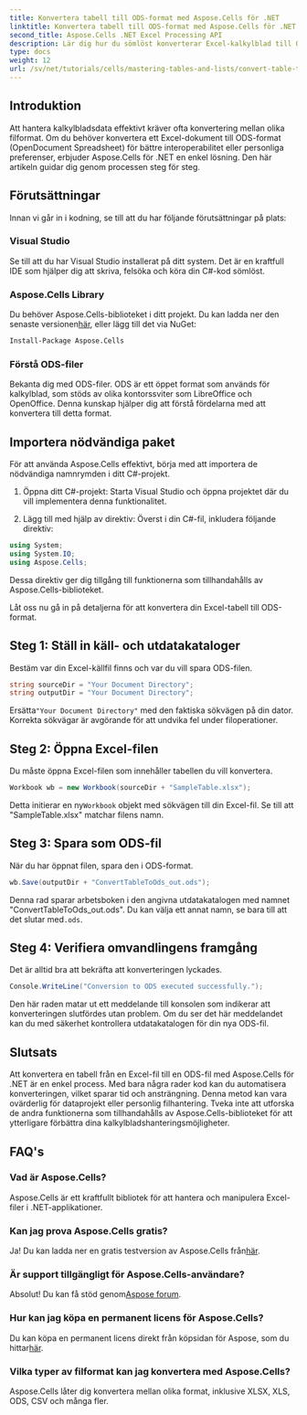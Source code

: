 ```yaml
---
title: Konvertera tabell till ODS-format med Aspose.Cells för .NET
linktitle: Konvertera tabell till ODS-format med Aspose.Cells för .NET
second_title: Aspose.Cells .NET Excel Processing API
description: Lär dig hur du sömlöst konverterar Excel-kalkylblad till ODS-format med Aspose.Cells för .NET. Denna steg-för-steg guide.
type: docs
weight: 12
url: /sv/net/tutorials/cells/mastering-tables-and-lists/convert-table-to-ods-format/
---
```

## Introduktion

Att hantera kalkylbladsdata effektivt kräver ofta konvertering mellan olika filformat. Om du behöver konvertera ett Excel-dokument till ODS-format (OpenDocument Spreadsheet) för bättre interoperabilitet eller personliga preferenser, erbjuder Aspose.Cells för .NET en enkel lösning. Den här artikeln guidar dig genom processen steg för steg.

## Förutsättningar

Innan vi går in i kodning, se till att du har följande förutsättningar på plats:

### Visual Studio

Se till att du har Visual Studio installerat på ditt system. Det är en kraftfull IDE som hjälper dig att skriva, felsöka och köra din C#-kod sömlöst.

### Aspose.Cells Library

 Du behöver Aspose.Cells-biblioteket i ditt projekt. Du kan ladda ner den senaste versionen[här](https://releases.aspose.com/cells/net/), eller lägg till det via NuGet:

```bash
Install-Package Aspose.Cells
```

### Förstå ODS-filer

Bekanta dig med ODS-filer. ODS är ett öppet format som används för kalkylblad, som stöds av olika kontorssviter som LibreOffice och OpenOffice. Denna kunskap hjälper dig att förstå fördelarna med att konvertera till detta format.

## Importera nödvändiga paket

För att använda Aspose.Cells effektivt, börja med att importera de nödvändiga namnrymden i ditt C#-projekt.

1. Öppna ditt C#-projekt: Starta Visual Studio och öppna projektet där du vill implementera denna funktionalitet.

2. Lägg till med hjälp av direktiv: Överst i din C#-fil, inkludera följande direktiv:

```csharp
using System;
using System.IO;
using Aspose.Cells;
```

Dessa direktiv ger dig tillgång till funktionerna som tillhandahålls av Aspose.Cells-biblioteket.

Låt oss nu gå in på detaljerna för att konvertera din Excel-tabell till ODS-format.

## Steg 1: Ställ in käll- och utdatakataloger

Bestäm var din Excel-källfil finns och var du vill spara ODS-filen.

```csharp
string sourceDir = "Your Document Directory";
string outputDir = "Your Document Directory";
```

 Ersätta`"Your Document Directory"` med den faktiska sökvägen på din dator. Korrekta sökvägar är avgörande för att undvika fel under filoperationer.

## Steg 2: Öppna Excel-filen

Du måste öppna Excel-filen som innehåller tabellen du vill konvertera.

```csharp
Workbook wb = new Workbook(sourceDir + "SampleTable.xlsx");
```

 Detta initierar en ny`Workbook` objekt med sökvägen till din Excel-fil. Se till att "SampleTable.xlsx" matchar filens namn.

## Steg 3: Spara som ODS-fil

När du har öppnat filen, spara den i ODS-format.

```csharp
wb.Save(outputDir + "ConvertTableToOds_out.ods");
```

 Denna rad sparar arbetsboken i den angivna utdatakatalogen med namnet "ConvertTableToOds_out.ods". Du kan välja ett annat namn, se bara till att det slutar med`.ods`.

## Steg 4: Verifiera omvandlingens framgång

Det är alltid bra att bekräfta att konverteringen lyckades.

```csharp
Console.WriteLine("Conversion to ODS executed successfully.");
```

Den här raden matar ut ett meddelande till konsolen som indikerar att konverteringen slutfördes utan problem. Om du ser det här meddelandet kan du med säkerhet kontrollera utdatakatalogen för din nya ODS-fil.

## Slutsats

Att konvertera en tabell från en Excel-fil till en ODS-fil med Aspose.Cells för .NET är en enkel process. Med bara några rader kod kan du automatisera konverteringen, vilket sparar tid och ansträngning. Denna metod kan vara ovärderlig för dataprojekt eller personlig filhantering. Tveka inte att utforska de andra funktionerna som tillhandahålls av Aspose.Cells-biblioteket för att ytterligare förbättra dina kalkylbladshanteringsmöjligheter.

## FAQ's

### Vad är Aspose.Cells?

Aspose.Cells är ett kraftfullt bibliotek för att hantera och manipulera Excel-filer i .NET-applikationer.

### Kan jag prova Aspose.Cells gratis?

 Ja! Du kan ladda ner en gratis testversion av Aspose.Cells från[här](https://releases.aspose.com/cells/net/).

### Är support tillgängligt för Aspose.Cells-användare?

 Absolut! Du kan få stöd genom[Aspose forum](https://forum.aspose.com/c/cells/9).

### Hur kan jag köpa en permanent licens för Aspose.Cells?

 Du kan köpa en permanent licens direkt från köpsidan för Aspose, som du hittar[här](https://purchase.aspose.com/buy).

### Vilka typer av filformat kan jag konvertera med Aspose.Cells?

Aspose.Cells låter dig konvertera mellan olika format, inklusive XLSX, XLS, ODS, CSV och många fler.